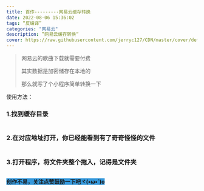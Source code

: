 ```yaml
---
title: 首作---------网易云缓存转换
date: 2022-08-06 15:36:02
tags: “反编译”
categories: "网易云"
description: ”网易云缓存转换“
cover: https://raw.githubusercontent.com/jerryc127/CDN/master/cover/default_bg.png
---
```


<blockquote>
<p>网易云的歌曲下载就需要付费</p>
<p>其实数据是加密储存在本地的</p>
<p>那么就写了个小程序简单转换一下</p>
</blockquote>
<p>使用方法：</p>
<h3>1.找到缓存目录</h3>
<p><img class="medium-zoom-image" src="https://s1.ax1x.com/2022/08/06/vuKz9K.png" alt="" loading="lazy" /></p>
<h3 id="1634993975735"> 2.在对应地址打开，你已经能看到有了奇奇怪怪的文件</h3>
<p><img class="medium-zoom-image" src="https://s1.ax1x.com/2022/08/06/vuKvh6.png" alt="" loading="lazy" /></p>
<h3 id="1634994030682"> 3.打开程序，将文件夹整个拖入，<strong>记得是文件夹</strong></h3>
<p><strong><img class="medium-zoom-image" src="https://s1.ax1x.com/2022/08/06/vuMS1O.png" alt="" loading="lazy" /></strong></p>
<p><strong><span style="background-color: #3598db;">创作不易，关注点赞鼓励一下吧ヾ(•ω•`)o</span></strong></p>

